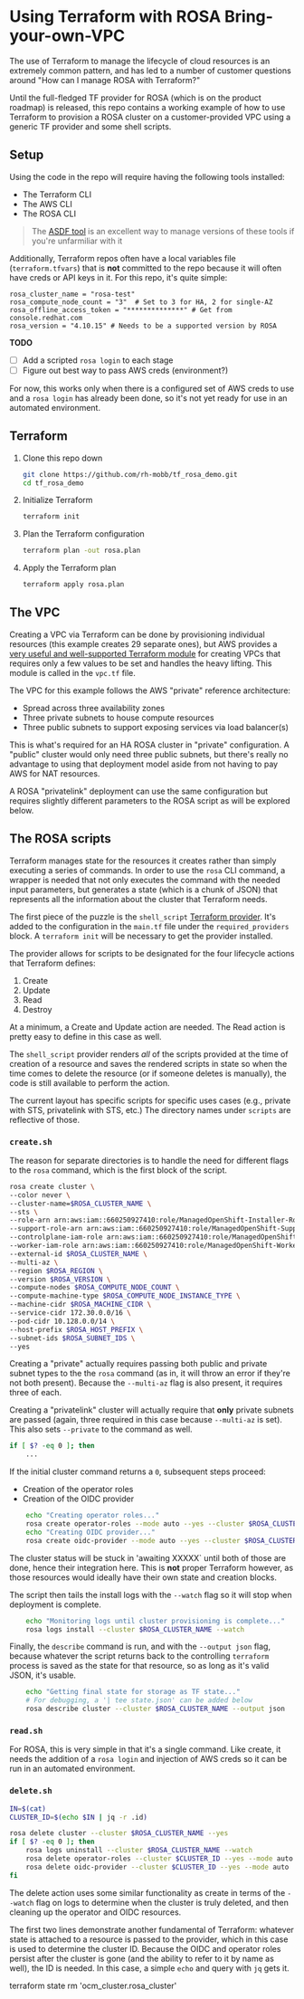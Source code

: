 # Using Terraform with ROSA Bring-your-own-VPC

The use of Terraform to manage the lifecycle of cloud resources is an extremely common pattern, and has led to a number of customer questions around "How can I manage ROSA with Terraform?"

Until the full-fledged TF provider for ROSA (which is on the product roadmap) is released, this repo contains a working example of how to use Terraform to provision a ROSA cluster on a customer-provided VPC using a generic TF provider and some shell scripts.

## Setup

Using the code in the repo will require having the following tools installed:

- The Terraform CLI
- The AWS CLI
- The ROSA CLI

>The [ASDF tool](https://asdf-vm.com/) is an excellent way to manage versions of these tools if you're unfarmiliar with it

Additionally, Terraform repos often have a local variables file (`terraform.tfvars`) that is **not** committed to the repo because it will often have creds or API keys in it. For this repo, it's quite simple:

```hcl
rosa_cluster_name = "rosa-test"
rosa_compute_node_count = "3"  # Set to 3 for HA, 2 for single-AZ
rosa_offline_access_token = "**************" # Get from console.redhat.com
rosa_version = "4.10.15" # Needs to be a supported version by ROSA
```
**TODO**

- [ ] Add a scripted `rosa login` to each stage
- [ ] Figure out best way to pass AWS creds (environment?)

For now, this works only when there is a configured set of AWS creds to use and a `rosa login` has already been done, so it's not yet ready for use in an automated environment.

## Terraform

1. Clone this repo down

   ```bash
   git clone https://github.com/rh-mobb/tf_rosa_demo.git
   cd tf_rosa_demo
   ```

1. Initialize Terraform

   ```bash
   terraform init
   ```

1. Plan the Terraform configuration

   ```bash
   terraform plan -out rosa.plan
   ```

1. Apply the Terraform plan

   ```bash
   terraform apply rosa.plan
   ```

## The VPC

Creating a VPC via Terraform can be done by provisioning individual resources (this example creates 29 separate ones), but AWS provides a [very useful and well-supported Terraform module](https://registry.terraform.io/modules/terraform-aws-modules/vpc/aws/latest) for creating VPCs that requires only a few values to be set and handles the heavy lifting. This module is called in the `vpc.tf` file.

The VPC for this example follows the AWS "private" reference architecture:

- Spread across three availability zones
- Three private subnets to house compute resources
- Three public subnets to support exposing services via load balancer(s)

This is what's required for an HA ROSA cluster in "private" configuration. A "public" cluster would only need three public subnets, but there's really no advantage to using that deployment model aside from not having to pay AWS for NAT resources.

A ROSA "privatelink" deployment can use the same configuration but requires slightly different parameters to the ROSA script as will be explored below.

## The ROSA scripts

Terraform manages state for the resources it creates rather than simply executing a series of commands. In order to use the `rosa` CLI command, a wrapper is needed that not only executes the command with the needed input parameters, but generates a state (which is a chunk of JSON) that represents all the information about the cluster that Terraform needs.

The first piece of the puzzle is the `shell_script` [Terraform provider](https://registry.terraform.io/providers/scottwinkler/shell/latest). It's added to the configuration in the `main.tf` file under the `required_providers` block. A `terraform init` will be necessary to get the provider installed.

The provider allows for scripts to be designated for the four lifecycle actions that Terraform defines:

1. Create
1. Update
1. Read
1. Destroy

At a minimum, a Create and Update action are needed. The Read action is pretty easy to define in this case as well.

The `shell_script` provider renders *all* of the scripts provided at the time of creation of a resource and saves the rendered scripts in state so when the time comes to delete the resource (or if someone deletes is manually), the code is still available to perform the action.

The current layout has specific scripts for specific uses cases (e.g., private with STS, privatelink with STS, etc.) The directory names under `scripts` are reflective of those.

### `create.sh`


The reason for separate directories is to handle the need for different flags to the `rosa` command, which is the first block of the script.

```bash
rosa create cluster \
--color never \
--cluster-name=$ROSA_CLUSTER_NAME \
--sts \
--role-arn arn:aws:iam::660250927410:role/ManagedOpenShift-Installer-Role \
--support-role-arn arn:aws:iam::660250927410:role/ManagedOpenShift-Support-Role \
--controlplane-iam-role arn:aws:iam::660250927410:role/ManagedOpenShift-ControlPlane-Role \
--worker-iam-role arn:aws:iam::660250927410:role/ManagedOpenShift-Worker-Role \
--external-id $ROSA_CLUSTER_NAME \
--multi-az \
--region $ROSA_REGION \
--version $ROSA_VERSION \
--compute-nodes $ROSA_COMPUTE_NODE_COUNT \
--compute-machine-type $ROSA_COMPUTE_NODE_INSTANCE_TYPE \
--machine-cidr $ROSA_MACHINE_CIDR \
--service-cidr 172.30.0.0/16 \
--pod-cidr 10.128.0.0/14 \
--host-prefix $ROSA_HOST_PREFIX \
--subnet-ids $ROSA_SUBNET_IDS \
--yes
```

Creating a "private" actually requires passing both public and private subnet types to the the `rosa` command (as in, it will throw an error if they're not both present). Because the `--multi-az` flag is also present, it requires three of each.

Creating a "privatelink" cluster will actually require that **only** private subnets are passed (again, three required in this case because `--multi-az` is set). This also sets `--private` to the command as well.

```bash
if [ $? -eq 0 ]; then
    ...
```
If the initial cluster command returns a `0`, subsequent steps proceed:

- Creation of the operator roles
- Creation of the OIDC provider

```bash
    echo "Creating operator roles..."
    rosa create operator-roles --mode auto --yes --cluster $ROSA_CLUSTER_NAME
    echo "Creating OIDC provider..."
    rosa create oidc-provider --mode auto --yes --cluster $ROSA_CLUSTER_NAME
```

The cluster status will be stuck in 'awaiting XXXXX` until both of those are done, hence their integration here. This is **not** proper Terraform however, as those resources would ideally have their own state and creation blocks.

The script then tails the install logs with the `--watch` flag so it will stop when deployment is complete.

```bash
    echo "Monitoring logs until cluster provisioning is complete..."
    rosa logs install --cluster $ROSA_CLUSTER_NAME --watch
```

Finally, the `describe` command is run, and with the `--output json` flag, because whatever the script returns back to the controlling `terraform` process is saved as the state for that resource, so as long as it's valid JSON, it's usable.

```bash
    echo "Getting final state for storage as TF state..."
    # For debugging, a '| tee state.json' can be added below
    rosa describe cluster --cluster $ROSA_CLUSTER_NAME --output json
```

### `read.sh`


For ROSA, this is very simple in that it's a single command. Like create, it needs the addition of a `rosa login` and injection of AWS creds so it can be run in an automated environment.

### `delete.sh`


```bash
IN=$(cat)
CLUSTER_ID=$(echo $IN | jq -r .id)

rosa delete cluster --cluster $ROSA_CLUSTER_NAME --yes
if [ $? -eq 0 ]; then
    rosa logs uninstall --cluster $ROSA_CLUSTER_NAME --watch
    rosa delete operator-roles --cluster $CLUSTER_ID --yes --mode auto
    rosa delete oidc-provider --cluster $CLUSTER_ID --yes --mode auto
fi
```

The delete action uses some similar functionality as create in terms of the `--watch` flag on logs to determine when the cluster is truly deleted, and then cleaning up the operator and OIDC resources.

The first two lines demonstrate another fundamental of Terraform: whatever state is attached to a resource is passed to the provider, which in this case is used to determine the cluster ID. Because the OIDC and operator roles persist after the cluster is gone (and the ability to refer to it by name as well), the ID is needed. In this case, a simple `echo` and query with `jq` gets it.


terraform state rm 'ocm_cluster.rosa_cluster'

